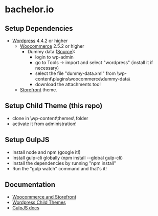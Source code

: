 # bachelor.io

## Setup Dependencies
- [Wordpress](www.wordpress.org) 4.4.2 or higher 
  - [Woocommerce](www.woothemes.com/woocommerce/) 2.5.2 or higher
    - Dummy data ([Source](https://docs.woothemes.com/document/importing-woocommerce-dummy-data/)):
      - login to wp-admin
      - go to Tools -> import and select "wordpress" (install it if necessary)
      - select the file "dummy-data.xml" from \wp-content\plugins\woocommerce\dummy-data\
      - download the attachments too!
  - [Storefront](https://www.woothemes.com/storefront/) theme.

## Setup Child Theme (this repo)
- clone in \wp-content\themes\ folder
- activate it from administration!

## Setup GulpJS
- Install node and npm (google it!)
- Install gulp-cli globally (npm install --global gulp-cli)
- Install the dependencies by running "npm install"
- Run the "gulp watch" command and that's it!
 
## Documentation
- [Woocommerce and Storefront](https://docs.woothemes.com/)
- [Wordpress Child Themes](https://codex.wordpress.org/Child_Themes)
- [GulpJS docs](https://github.com/gulpjs/gulp/tree/master/docs)
